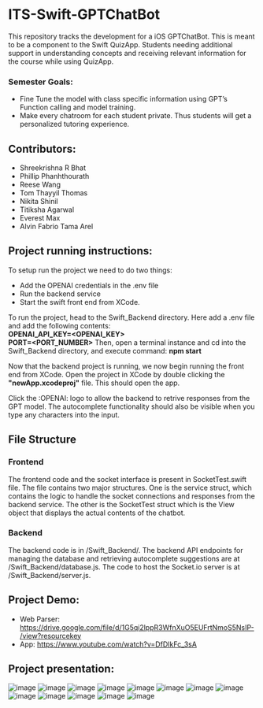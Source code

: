 # ITS-Swift-GPTChatBot
This repository tracks the development for a iOS GPTChatBot. This is meant to be a component to the Swift QuizApp. Students needing additional support in understanding concepts and receiving relevant information for the course while using QuizApp. 
### Semester Goals:
- Fine Tune the model with class specific information using GPT’s Function calling and model training.
- Make every chatroom  for each student private. Thus students will get a personalized tutoring experience.

## Contributors: 
- Shreekrishna R Bhat
- Phillip Phanhthourath
- Reese Wang
- Tom Thayyil Thomas
- Nikita Shinil
- Titiksha Agarwal
- Everest Max
- Alvin Fabrio Tama Arel

## Project running instructions:
To setup run the project we need to do two things:
- Add the OPENAI credentials in the .env file
- Run the backend service
- Start the swift front end from XCode.

To run the project, head to the Swift_Backend directory. Here add a .env file and add the following contents:
**<br>OPENAI_API_KEY=<OPENAI_KEY><br>PORT=<PORT_NUMBER>**
Then, open a terminal instance and cd into the Swift_Backend directory, and execute command:
**npm start**

Now that the backend project is running, we now begin running the front end from XCode. Open the project in XCode by double clicking the **"newApp.xcodeproj"** file. This should open the app.

Click the :OPENAI: logo to allow the backend to retrive responses from the GPT model. The autocomplete functionality should also be visible when you type any characters into the input.


## File Structure

### Frontend
The frontend code and the socket interface is present in SocketTest.swift file. The file contains two major structures. One is the service struct, which contains the logic to handle the socket connections and responses from the backend service. The other is the SocketTest struct which is the View object that displays the actual contents of the chatbot.

### Backend
The backend code is in /Swift_Backend/. The backend API endpoints for managing the database and retrieving autocomplete suggestions are at /Swift_Backend/database.js. The code to host the Socket.io server is at /Swift_Backend/server.js. 

## Project Demo:
- Web Parser: https://drive.google.com/file/d/1G5qi2lppR3WfnXuO5EUFrtNmoS5NsIP-/view?resourcekey
- App: https://www.youtube.com/watch?v=DfDIkFc_3sA

## Project presentation:
![image](https://github.com/SKB231/GPT-Class-Chatbot/assets/80944218/4f63f5ab-aca1-406c-8991-9899aaf1c992)
![image](https://github.com/SKB231/GPT-Class-Chatbot/assets/80944218/e2c36273-f972-4277-af30-6a7724905389)
![image](https://github.com/SKB231/GPT-Class-Chatbot/assets/80944218/906b1722-32b3-458e-9288-d1a7eb2b0d1d)
![image](https://github.com/SKB231/GPT-Class-Chatbot/assets/80944218/7764b59b-f738-4e5e-b8cf-915622ff161c)
![image](https://github.com/SKB231/GPT-Class-Chatbot/assets/80944218/65cc7d89-14e7-4263-af10-f25f8e0bc7e4)
![image](https://github.com/SKB231/GPT-Class-Chatbot/assets/80944218/f77443e1-28c7-4ff5-a797-7dd039371f7e)
![image](https://github.com/SKB231/GPT-Class-Chatbot/assets/80944218/dd48e28f-f259-4296-b8d9-09c879a91a12)
![image](https://github.com/SKB231/GPT-Class-Chatbot/assets/80944218/86ca5db9-25d4-498b-88f4-ac2ad81588a3)
![image](https://github.com/SKB231/GPT-Class-Chatbot/assets/80944218/17e24673-35cf-4a4a-badb-c5bd7ba2e3a0)
![image](https://github.com/SKB231/GPT-Class-Chatbot/assets/80944218/a1d9d455-1ee1-4a15-859d-7a39a2e8060c)
![image](https://github.com/SKB231/GPT-Class-Chatbot/assets/80944218/b6c6442b-4d5c-4634-8a73-23fd36c351c8)
![image](https://github.com/SKB231/GPT-Class-Chatbot/assets/80944218/2c998fb7-7a19-4110-9366-52df1ffe26df)
![image](https://github.com/SKB231/GPT-Class-Chatbot/assets/80944218/f5f9e384-454b-4ca9-b1cd-c4467fd2ee29)





